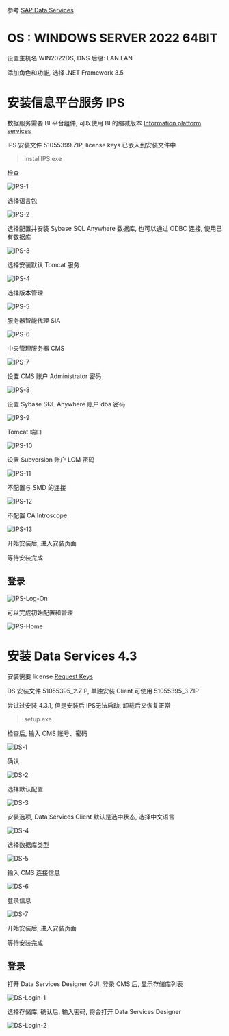 参考 [SAP Data Services](https://help.sap.com/docs/SAP_DATA_SERVICES?locale=en-US)
# OS : WINDOWS SERVER 2022 64BIT
设置主机名 WIN2022DS, DNS 后缀: LAN.LAN

添加角色和功能, 选择 .NET Framework 3.5
# 安装信息平台服务 IPS
数据服务需要 BI 平台组件, 可以使用 BI 的缩减版本
[Information platform services](https://help.sap.com/docs/SAP_INFORMATION_PLATFORM_SERVICES?locale=en-US)

IPS 安装文件 51055399.ZIP, license keys 已嵌入到安装文件中
> InstallIPS.exe

检查

![IPS-1](./img/IPS-1.png "检查")

选择语言包

![IPS-2](./img/IPS-2.png "语言")

选择配置并安装 Sybase SQL Anywhere 数据库, 也可以通过 ODBC 连接, 使用已有数据库

![IPS-3](./img/IPS-3.png "Sybase SQL Anywhere")

选择安装默认 Tomcat 服务

![IPS-4](./img/IPS-4.png "Tomcat")

选择版本管理

![IPS-5](./img/IPS-5.png "版本")

服务器智能代理 SIA

![IPS-6](./img/IPS-6.png "SIA")

中央管理服务器 CMS

![IPS-7](./img/IPS-7.png "CMS")

设置 CMS 账户 Administrator 密码

![IPS-8](./img/IPS-8.png "CMS 密码")

设置 Sybase SQL Anywhere 账户 dba 密码

![IPS-9](./img/IPS-9.png "Sybase SQL Anywhere 密码")

Tomcat 端口

![IPS-10](./img/IPS-10.png "Tomcat 端口")

设置 Subversion 账户 LCM 密码

![IPS-11](./img/IPS-11.png "LCM 密码")

不配置与 SMD 的连接

![IPS-12](./img/IPS-12.png "不配置 SMD")

不配置 CA Introscope

![IPS-13](./img/IPS-13.png "不配置 CA Introscope")

开始安装后, 进入安装页面

等待安装完成

## 登录

![IPS-Log-On](./img/IPS-Log-On.png "登录")

可以完成初始配置和管理

![IPS-Home](./img/IPS-Home.png "Home")

# 安装 Data Services 4.3
安装需要 license [Request Keys](https://launchpad.support.sap.com/#/licensekey)

DS 安装文件 51055395_2.ZIP, 单独安装 Client 可使用 51055395_3.ZIP

尝试过安装 4.3.1, 但是安装后 IPS无法启动, 卸载后又恢复正常
> setup.exe

检查后, 输入 CMS 账号、密码

![DS-1](./img/DS-1.png "输入 CMS")

确认

![DS-2](./img/DS-2.png "确认")

选择默认配置

![DS-3](./img/DS-3.png "默认配置")

安装选项, Data Services Client 默认是选中状态, 选择中文语言

![DS-4](./img/DS-4.png "安装选项")

选择数据库类型

![DS-5](./img/DS-5.png "数据库类型")

输入 CMS 连接信息

![DS-6](./img/DS-6.png "CMS 连接")

登录信息

![DS-7](./img/DS-7.png "登录信息")

开始安装后, 进入安装页面

等待安装完成

## 登录 
打开 Data Services Designer GUI, 登录 CMS 后, 显示存储库列表

![DS-Login-1](./img/DS-Login-1.png)

选择存储库, 确认后, 输入密码, 将会打开 Data Services Designer

![DS-Login-2](./img/DS-Login-2.png "确认存储库")